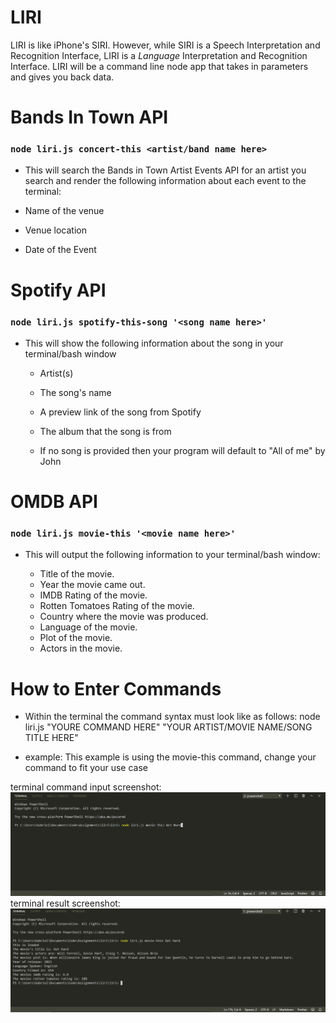 # LIRI

LIRI is like iPhone's SIRI. However, while SIRI is a Speech Interpretation and Recognition Interface, LIRI is a _Language_ Interpretation and Recognition Interface. LIRI will be a command line node app that takes in parameters and gives you back data.

#  Bands In Town API
### `node liri.js concert-this <artist/band name here>`

  * This will search the Bands in Town Artist Events API for an artist you search and render the following information about each event to the terminal:

 * Name of the venue

 * Venue location

 * Date of the Event 

# Spotify API 
### `node liri.js spotify-this-song '<song name here>'`
* This will show the following information about the song in your terminal/bash window

     * Artist(s)

     * The song's name

     * A preview link of the song from Spotify

     * The album that the song is from

   * If no song is provided then your program will default to "All of me" by John 

# OMDB API
### `node liri.js movie-this '<movie name here>'`

   * This will output the following information to your terminal/bash window:

     * Title of the movie.
     * Year the movie came out.
     * IMDB Rating of the movie.
     * Rotten Tomatoes Rating of the movie.
     * Country where the movie was produced.
     * Language of the movie.
     * Plot of the movie.
     * Actors in the movie.
     
# How to Enter Commands 
* Within the terminal the command syntax must look like as follows:
node liri.js "YOURE COMMAND HERE" "YOUR ARTIST/MOVIE NAME/SONG TITLE HERE"

* example: This example is using the movie-this command, change your command to fit your use case

terminal command input screenshot:
![Command](images/liri2.png)
terminal result screenshot:
![Command](images/liri1.png)




